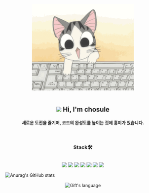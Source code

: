 <div align="center">
<img alt="GIF" src="./giphy.gif" width="330" height="280"/>
</div>
&nbsp;
<div>
  <h2 align="center"><img src = "https://raw.githubusercontent.com/MartinHeinz/MartinHeinz/master/wave.gif" width = 30px> Hi, I'm chosule</h2>
  <h4 align="center">새로운 도전을 즐기며, 코드의 완성도를 높이는 것에 흥미가 있습니다.</h4>
</div>
&nbsp;
<h3 align="center">Stack🛠</h3>
&nbsp;
<div align="center">
  <a href="https://velog.io/@chosule/posts" target="_blank"><img src="https://img.shields.io/badge/Velog-20c997?style=flat-square&logo=Vimeo&logoColor=white"/></a>
  <a href="#"><img src="https://img.shields.io/badge/Next-000000?style=flat-square&logo=nextdotjs&logoColor=white"/></a>
  <a href="#"><img src="https://img.shields.io/badge/React-61DAFB?style=flat-square&logo=react&logoColor=white"/></a>
  <a href="#"><img src="https://img.shields.io/badge/javascript-F7DF1E?style=flat-square&logo=javascript&logoColor=white"/></a>
  <a href="#"><img src="https://img.shields.io/badge/typescript-3178C6?style=flat-square&logo=typescript&logoColor=white"/></a>
  <a href="#"><img src="https://img.shields.io/badge/styled-components-DB7093?style=flat-square&logo=styledcomponents&logoColor=white"/></a>
  <a href="#"><img src="https://img.shields.io/badge/tailwindCss-06B6D4?style=flat-square&logo=tailwindcss&logoColor=white"/></a>  
</div>



![Anurag's GitHub stats](https://github-readme-stats.vercel.app/api?username=chosule&show_icons=true&theme=transparent)
<div align="center">
<img align="center" src="https://github-readme-stats.vercel.app/api/top-langs?username=chosule&langs_count=10&show_icons=true&locale=en&layout=compact&theme=light" alt="Gift's language" height="192px"  width="500px"/>
</div>
